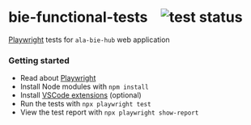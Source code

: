 # bie-functional-tests &nbsp;&nbsp; ![test status](https://github.com/AtlasOfLivingAustralia/ala-bie-hub/actions/workflows/e2e.yml/badge.svg)
[Playwright](https://playwright.dev/) tests for `ala-bie-hub` web application


### Getting started

- Read about [Playwright](https://playwright.dev/)
- Install Node modules with `npm install`
- Install [VSCode extensions](https://playwright.dev/docs/getting-started-vscode) (optional)
- Run the tests with `npx playwright test`
- View the test report with `npx playwright show-report` 
